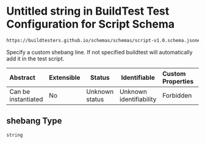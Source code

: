 # Untitled string in BuildTest Test Configuration for Script Schema

```txt
https://buildtesters.github.io/schemas/schemas/script-v1.0.schema.json#/properties/shebang
```

Specify a custom shebang line. If not specified buildtest will automatically add it in the test script.


| Abstract            | Extensible | Status         | Identifiable            | Custom Properties | Additional Properties | Access Restrictions | Defined In                                                                         |
| :------------------ | ---------- | -------------- | ----------------------- | :---------------- | --------------------- | ------------------- | ---------------------------------------------------------------------------------- |
| Can be instantiated | No         | Unknown status | Unknown identifiability | Forbidden         | Allowed               | none                | [script-v1.0.schema.json\*](../out/script-v1.0.schema.json "open original schema") |

## shebang Type

`string`
